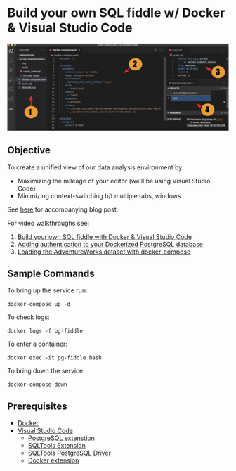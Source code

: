 # Build your own SQL fiddle w/ Docker & Visual Studio Code

![img](img/pg-sql-docker-fiddle.png)

## Objective

To create a unified view of our data analysis environment by:

* Maximizing the mileage of your editor (we’ll be using Visual Studio Code)
* Minimizing context-switching b/t multiple tabs, windows

See [here](https://dmitriysynkov.medium.com/build-your-own-sql-fiddle-with-docker-vscode-88dfa54105fe) for accompanying blog post. 

For video walkthroughs see:

1. [Build your own SQL fiddle with Docker & Visual Studio Code](https://youtu.be/-MzhW1892fE)
2. [Adding authentication to your Dockerized PostgreSQL database](https://youtu.be/TGda9qn6XF8)
3. [Loading the AdventureWorks dataset with docker-compose](https://youtu.be/Hhbiup59NYE)

## Sample Commands

To bring up the service run:
```
docker-compose up -d
```
To check logs:
```
docker logs -f pg-fiddle
```
To enter a container:
```
docker exec -it pg-fiddle bash
```
To bring down the service:
```
docker-compose down
```

## Prerequisites

* [Docker](https://www.docker.com/products/docker-desktop)
* [Visual Studio Code](https://code.visualstudio.com/download)
  * [PostgreSQL extenstion](https://marketplace.visualstudio.com/items?itemName=ms-ossdata.vscode-postgresql)
  * [SQLTools Extension](https://marketplace.visualstudio.com/items?itemName=mtxr.sqltools)
  * [SQLTools PostgreSQL Driver](https://marketplace.visualstudio.com/items?itemName=mtxr.sqltools-driver-pg)
  * [Docker extension](https://code.visualstudio.com/docs/containers/overview)
